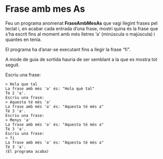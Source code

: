 # Frase amb mes As

Feu un programa anomenat **FraseAmbMesAs** que vagi llegint frases pel teclat i, en acabar cada entrada d’una frase, mostri quina és la frase que s’ha escrit fins al moment amb més lletres ‘a’ (minúscula o majúscula) i quantes en tenia.

El programa ha d’anar-se executant fins a llegir la frase “fi”.

A mode de guia de sortida hauria de ser semblant a la que es mostra tot seguit.

Escriu una frase:

```
> Hola que tal
La frase amb més 'a' és: "Hola què tal"
Té 2 'a'.
Escriu una frase:
> Aquesta té més 'a'
La frase amb més 'a' és: "Aquesta té més a"
Té 3 'a'.
Escriu una frase:
> Menys 'a'
La frase amb més 'a' és: "Aquesta té més a"
Té 3 'a'.
Escriu una frase:
> fi
La frase amb més 'a' és: "Aquesta té més a"
Té 3 'a'.
(El programa acaba)
```